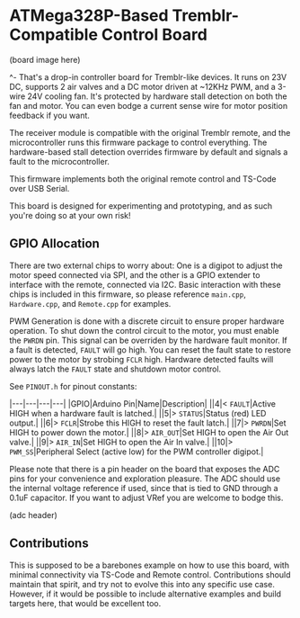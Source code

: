 # ATMega328P-Based Tremblr-Compatible Control Board

(board image here)

^- That's a drop-in controller board for Tremblr-like devices. It runs on 23V DC, supports 2 air valves and a DC motor driven 
at ~12KHz PWM, and a 3-wire 24V cooling fan. It's protected by hardware stall detection on both the fan and motor. You can even 
bodge a current sense wire for motor position feedback if you want.

The receiver module is compatible with the original Tremblr remote, and the microcontroller runs this firmware package to 
control everything. The hardware-based stall detection overrides firmware by default and signals a fault to the microcontroller.

This firmware implements both the original remote control and TS-Code over USB Serial.

This board is designed for experimenting and prototyping, and as such you're doing so at your own risk!

## GPIO Allocation

There are two external chips to worry about: One is a digipot to adjust the motor speed connected via SPI, and the other is a 
GPIO extender to interface with the remote, connected via I2C. Basic interaction with these chips is included in this firmware, 
so please reference `main.cpp`, `Hardware.cpp`, and `Remote.cpp` for examples.

PWM Generation is done with a discrete circuit to ensure proper hardware operation. To shut down the control circuit to the 
motor, you must enable the `PWRDN` pin. This signal can be overriden by the hardware fault monitor. If a fault is detected, 
`FAULT` will go high. You can reset the fault state to restore power to the motor by strobing `FCLR` high. Hardware detected
faults will always latch the `FAULT` state and shutdown motor control.

See `PINOUT.h` for pinout constants:

|---|---|---|---|
|GPIO|Arduino Pin|Name|Description|
||4|&lt; `FAULT`|Active HIGH when a hardware fault is latched.|
||5|&gt; `STATUS`|Status (red) LED output.|
||6|&gt; `FCLR`|Strobe this HIGH to reset the fault latch.|
||7|&gt; `PWRDN`|Set HIGH to power down the motor.|
||8|&gt; `AIR_OUT`|Set HIGH to open the Air Out valve.|
||9|&gt; `AIR_IN`|Set HIGH to open the Air In valve.|
||10|&gt; `PWM_SS`|Peripheral Select (active low) for the PWM controller digipot.|

Please note that there is a pin header on the board that exposes the ADC pins for your convenience and exploration pleasure.
The ADC should use the internal voltage reference if used, since that is tied to GND through a 0.1uF capacitor. If you want to
adjust VRef you are welcome to bodge this.

(adc header)

## Contributions

This is supposed to be a barebones example on how to use this board, with minimal connectivity via TS-Code and Remote control.
Contributions should maintain that spirit, and try not to evolve this into any specific use case. However, if it would be
possible to include alternative examples and build targets here, that would be excellent too.